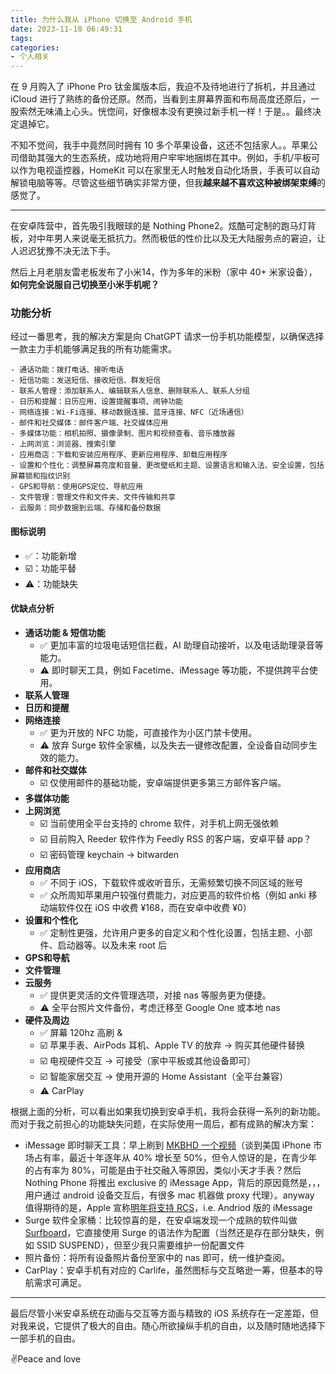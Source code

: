 ```yaml
---
title: 为什么我从 iPhone 切换至 Android 手机
date: 2023-11-18 06:49:31
tags:
categories:
- 个人相关
---
```


在 9 月购入了 iPhone Pro 钛金属版本后，我迫不及待地进行了拆机，并且通过 iCloud 进行了熟练的备份还原。然而，当看到主屏幕界面和布局高度还原后，一股索然无味涌上心头。恍惚间，好像根本没有更换过新手机一样！于是。。最终决定退掉它。

不知不觉间，我手中竟然同时拥有 10 多个苹果设备，这还不包括家人。。苹果公司借助其强大的生态系统，成功地将用户牢牢地捆绑在其中。例如，手机/平板可以作为电视遥控器，HomeKit 可以在家里无人时触发自动化场景，手表可以自动解锁电脑等等。尽管这些细节确实非常方便，但我**越来越不喜欢这种被绑架束缚**的感觉了。

<!--more-->

---

在安卓阵营中，首先吸引我眼球的是 Nothing Phone2。炫酷可定制的跑马灯背板，对中年男人来说毫无抵抗力。然而极低的性价比以及无大陆服务点的窘迫，让人迟迟犹豫不决无法下手。

然后上月老朋友雷老板发布了小米14，作为多年的米粉（家中 40+ 米家设备），**如何完全说服自己切换至小米手机呢？** 

### 功能分析

经过一番思考，我的解决方案是向 ChatGPT 请求一份手机功能模型，以确保选择一款主力手机能够满足我的所有功能需求。
```
- 通话功能：拨打电话、接听电话
- 短信功能：发送短信、接收短信、群发短信
- 联系人管理：添加联系人、编辑联系人信息、删除联系人、联系人分组
- 日历和提醒：日历应用、设置提醒事项、闹钟功能
- 网络连接：Wi-Fi连接、移动数据连接、蓝牙连接、NFC（近场通信）
- 邮件和社交媒体：邮件客户端、社交媒体应用
- 多媒体功能：相机拍照、摄像录制、图片和视频查看、音乐播放器
- 上网浏览：浏览器、搜索引擎
- 应用商店：下载和安装应用程序、更新应用程序、卸载应用程序
- 设置和个性化：调整屏幕亮度和音量、更改壁纸和主题、设置语言和输入法、安全设置，包括屏幕锁和指纹识别
- GPS和导航：使用GPS定位、导航应用
- 文件管理：管理文件和文件夹、文件传输和共享
- 云服务：同步数据到云端、存储和备份数据
```

#### 图标说明
- ✅：功能新增
- ☑️：功能平替
- ⚠️：功能缺失

#### 优缺点分析
- **通话功能 & 短信功能**
    - ✅ 更加丰富的垃圾电话短信拦截，AI 助理自动接听，以及电话助理录音等能力。
    - ⚠️ 即时聊天工具，例如 Facetime、iMessage 等功能，不提供跨平台使用。
- **联系人管理**
- **日历和提醒**
- **网络连接**
    - ✅ 更为开放的 NFC 功能，可直接作为小区门禁卡使用。
    - ⚠️ 放弃 Surge 软件全家桶，以及失去一键修改配置，全设备自动同步生效的能力。
- **邮件和社交媒体**
    - ☑️ 仅使用邮件的基础功能，安卓端提供更多第三方邮件客户端。
- **多媒体功能**
- **上网浏览**
    - ☑️ 当前使用全平台支持的 chrome 软件，对手机上网无强依赖
    - ☑️ 目前购入 Reeder 软件作为 Feedly RSS 的客户端，安卓平替 app？
    - ☑️ 密码管理 keychain -> bitwarden
- **应用商店**
    - ✅ 不同于 iOS，下载软件或收听音乐，无需频繁切换不同区域的账号
    - ✅ 众所周知苹果用户较强付费能力，对应更高的软件价格（例如 anki 移动端软件仅在 iOS 中收费 ¥168，而在安卓中收费 ¥0）
- **设置和个性化**
    - ✅ 定制性更强，允许用户更多的自定义和个性化设置，包括主题、小部件、启动器等。以及未来 root 后
- **GPS和导航**
- **文件管理**
- **云服务**
    - ✅ 提供更灵活的文件管理选项，对接 nas 等服务更为便捷。
    - ⚠️ 全平台照片文件备份，考虑迁移至 Google One 或本地 nas
- **硬件及周边**
    - ✅ 屏幕 120hz 高刷 & 
    - ☑️ 苹果手表、AirPods 耳机、Apple TV 的放弃 -> 购买其他硬件替换
    - ☑️ 电视硬件交互 -> 可接受（家中平板或其他设备即可）
    - ☑️ 智能家居交互 -> 使用开源的 Home Assistant（全平台兼容）
    - ⚠️ CarPlay 

根据上面的分析，可以看出如果我切换到安卓手机，我将会获得一系列的新功能。而对于我之前担心的功能缺失问题，在实际使用一周后，都有成熟的解决方案：
- iMessage 即时聊天工具：早上刷到 [MKBHD 一个视频](https://www.youtube.com/watch?v=ji5HwS3bhlU)（谈到美国 iPhone 市场占有率，最近十年逐年从 40% 增长至 50%，但令人惊讶的是，在青少年的占有率为 80%，可能是由于社交融入等原因，类似小天才手表？然后 Nothing Phone 将推出 exclusive 的 iMessage App，背后的原因竟然是，，，用户通过 android 设备交互后，有很多 mac 机器做 proxy 代理）。anyway 值得期待的是，Apple 宣称[明年将支持 RCS](https://9to5mac.com/2023/11/16/apple-rcs-coming-to-iphone/)，i.e. Andriod 版的 iMessage
- Surge 软件全家桶：比较惊喜的是，在安卓端发现一个成熟的软件叫做 [Surfboard](https://getsurfboard.com/)，它直接使用 Surge 的语法作为配置（当然还是存在部分缺失，例如 SSID SUSPEND），但至少我只需要维护一份配置文件
- 照片备份：将所有设备照片备份至家中的 nas 即可，统一维护查阅。
- CarPlay：安卓手机有对应的 Carlife，虽然图标与交互略逊一筹，但基本的导航需求可满足。

---

最后尽管小米安卓系统在动画与交互等方面与精致的 iOS 系统存在一定差距，但对我来说，它提供了极大的自由。随心所欲操纵手机的自由，以及随时随地选择下一部手机的自由。

✌️Peace and love